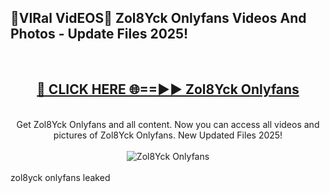 <h2>🔴VIRal VidEOS🔴 Zol8Yck Onlyfans Videos And Photos - Update Files 2025!</h2>
<br>
<div align="center">
<h2><a href="https://virallinks.top/odZfE0" rel="nofollow">🔴 CLICK HERE 🌐==►► Zol8Yck Onlyfans</a></h2>
<br>
Get Zol8Yck Onlyfans and all content. Now you can access all videos and pictures of Zol8Yck Onlyfans. New Updated Files 2025!
<br>
<br>
<a href="https://virallinks.top/odZfE0" rel="nofollow" data-target="animated-image.originalLink"><img src="https://i.imgur.com/dJHk4Zq.gif)" alt="Zol8Yck Onlyfans" style="max-width: 100%; display: inline-block;" data-target="animated-image.originalImage"></a>
</div>
<br>
zol8yck onlyfans leaked